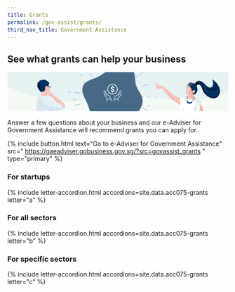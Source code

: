 ```yaml
---
title: Grants
permalink: /gov-assist/grants/
third_nav_title: Government Assistance
---
```


## See what grants can help your business

![Grants](/images/grow/RunandGrow_Grants.jpg)

Answer a few questions about your business and our e-Adviser for Government Assistance will recommend grants you can apply for.

{% include button.html text="Go to e-Adviser for Government Assistance" src="
https://gaeadviser.gobusiness.gov.sg/?src=govassist_grants
" type="primary" %}

### For startups

{% include letter-accordion.html accordions=site.data.acc075-grants letter="a" %}

### For all sectors

{% include letter-accordion.html accordions=site.data.acc075-grants letter="b" %}

### For specific sectors

{% include letter-accordion.html accordions=site.data.acc075-grants letter="c" %}

<script src="/jquery/jquery.min.js"></script>
<script src="/jquery/bp-menu-new-tab.js"></script>

<script src="/jquery/notifications.js"></script>
